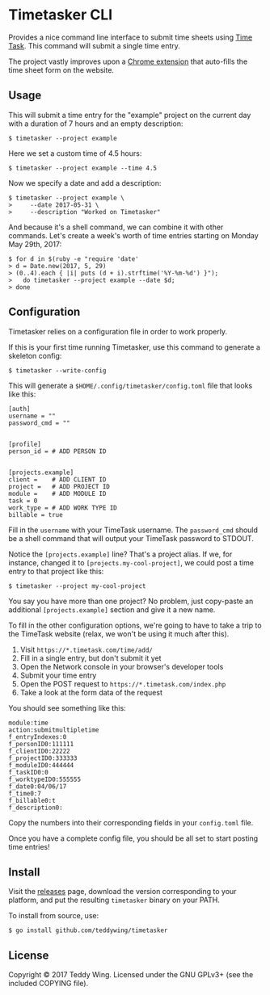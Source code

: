 Timetasker CLI
==============

Provides a nice command line interface to submit time sheets using [Time
Task][1]. This command will submit a single time entry.

The project vastly improves upon a [Chrome extension][2] that auto-fills the
time sheet form on the website.


## Usage
This will submit a time entry for the "example" project on the current day with
a duration of 7 hours and an empty description:

	$ timetasker --project example

Here we set a custom time of 4.5 hours:

	$ timetasker --project example --time 4.5

Now we specify a date and add a description:

	$ timetasker --project example \
	>     --date 2017-05-31 \
	>     --description "Worked on Timetasker"

And because it's a shell command, we can combine it with other commands. Let's
create a week's worth of time entries starting on Monday May 29th, 2017:

	$ for d in $(ruby -e "require 'date'
	> d = Date.new(2017, 5, 29)
	> (0..4).each { |i| puts (d + i).strftime('%Y-%m-%d') }");
	>   do timetasker --project example --date $d;
	> done


## Configuration
Timetasker relies on a configuration file in order to work properly.

If this is your first time running Timetasker, use this command to generate a
skeleton config:

	$ timetasker --write-config

This will generate a `$HOME/.config/timetasker/config.toml` file that looks like
this:

	[auth]
	username = ""
	password_cmd = ""


	[profile]
	person_id = # ADD PERSON ID


	[projects.example]
	client =    # ADD CLIENT ID
	project =   # ADD PROJECT ID
	module =    # ADD MODULE ID
	task = 0
	work_type = # ADD WORK TYPE ID
	billable = true

Fill in the `username` with your TimeTask username. The `password_cmd` should be
a shell command that will output your TimeTask password to STDOUT.

Notice the `[projects.example]` line? That's a project alias. If we, for
instance, changed it to `[projects.my-cool-project]`, we could post a time entry
to that project like this:

	$ timetasker --project my-cool-project

You say you have more than one project? No problem, just copy-paste an
additional `[projects.example]` section and give it a new name.

To fill in the other configuration options, we're going to have to take a trip
to the TimeTask website (relax, we won't be using it much after this).

1. Visit `https://*.timetask.com/time/add/`
2. Fill in a single entry, but don't submit it yet
3. Open the Network console in your browser's developer tools
4. Submit your time entry
5. Open the POST request to `https://*.timetask.com/index.php`
6. Take a look at the form data of the request

You should see something like this:

	module:time
	action:submitmultipletime
	f_entryIndexes:0
	f_personID0:111111
	f_clientID0:22222
	f_projectID0:333333
	f_moduleID0:444444
	f_taskID0:0
	f_worktypeID0:555555
	f_date0:04/06/17
	f_time0:7
	f_billable0:t
	f_description0:

Copy the numbers into their corresponding fields in your `config.toml` file.

Once you have a complete config file, you should be all set to start posting
time entries!


## Install
Visit the [releases][3] page, download the version corresponding to your
platform, and put the resulting `timetasker` binary on your PATH.

To install from source, use:

	$ go install github.com/teddywing/timetasker


## License
Copyright © 2017 Teddy Wing. Licensed under the GNU GPLv3+ (see the included
COPYING file).


[1]: https://timetask.com
[2]: https://github.com/teddywing/chrome-timetasker
[3]: https://github.com/teddywing/timetasker/releases
